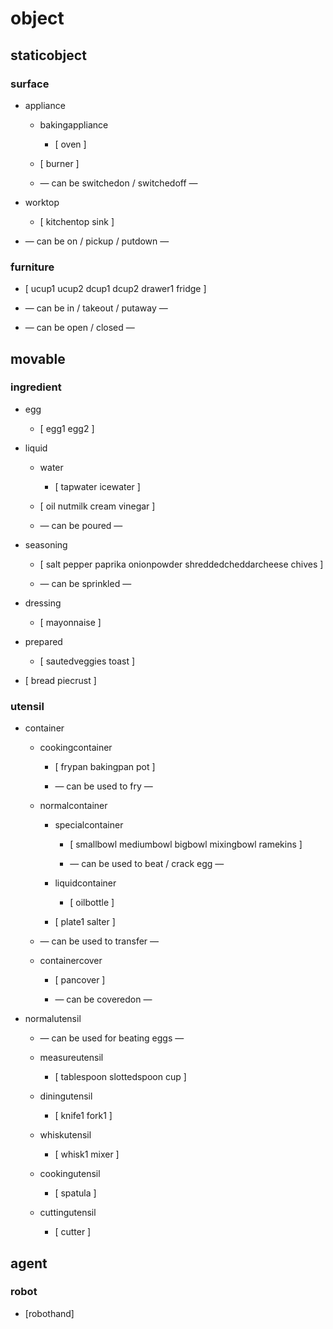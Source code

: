 # object


## staticobject

### surface

- appliance

	- bakingappliance

		- [ oven ]

	- [ burner ]

	- — can be switchedon / switchedoff —

- worktop

	- [ kitchentop sink ]

- — can be on / pickup / putdown —

### furniture

- [ ucup1 ucup2 dcup1 dcup2 drawer1 fridge ]

- — can be in / takeout / putaway —

- — can be open / closed —

## movable

### ingredient

- egg

	- [ egg1 egg2 ]

- liquid

	- water

		- [ tapwater icewater ]

	- [ oil nutmilk cream vinegar ]

	- — can be poured —

- seasoning

	- [ salt pepper paprika onionpowder shreddedcheddarcheese chives ]

	- — can be sprinkled —

- dressing

	- [ mayonnaise ]

- prepared

	- [ sautedveggies toast ]

- [ bread piecrust ]

### utensil

- container

	- cookingcontainer

		- [ frypan bakingpan pot ]

		- — can be used to fry —

	- normalcontainer

		- specialcontainer

			- [ smallbowl mediumbowl bigbowl mixingbowl ramekins ]

			- — can be used to beat / crack egg —

		- liquidcontainer

			- [ oilbottle ]

		- [ plate1 salter ]

	- — can be used to transfer —

	- containercover

		- [ pancover ]

		- — can be coveredon —

- normalutensil

	- — can be used for beating eggs —

	- measureutensil

		- [ tablespoon slottedspoon cup ]

	- diningutensil

		- [ knife1 fork1 ]

	- whiskutensil

		- [ whisk1 mixer ]

	- cookingutensil

		- [ spatula ]

	- cuttingutensil

		- [ cutter ]

## agent

### robot

- [robothand]

